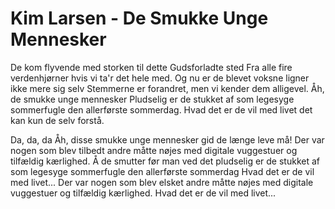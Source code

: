 # Kim Larsen - De Smukke Unge Mennesker



De kom flyvende med storken
til dette Gudsforladte sted
Fra alle fire verdenhjørner
hvis vi ta'r det hele med.
Og nu er de blevet voksne
ligner ikke mere sig selv
Stemmerne er forandret, men
vi kender dem alligevel.
Åh, de smukke unge mennesker
Pludselig er de stukket af
som legesyge sommerfugle
den allerførste sommerdag.
Hvad det er de vil med livet
det kan kun de selv forstå.

Da, da, da
Åh, disse smukke unge mennesker
gid de længe leve må!
Der var nogen som blev tilbedt
andre måtte nøjes med
digitale vuggestuer
og tilfældig kærlighed.
Å de smutter før man ved det
pludselig er de stukket af
som legesyge sommerfugle
den allerførste sommerdag
Hvad det er de vil med livet...
Der var nogen som blev elsket
andre måtte nøjes med
digitale vuggestuer
og tilfældig kærlighed.
Hvad det er de vil med livet...
